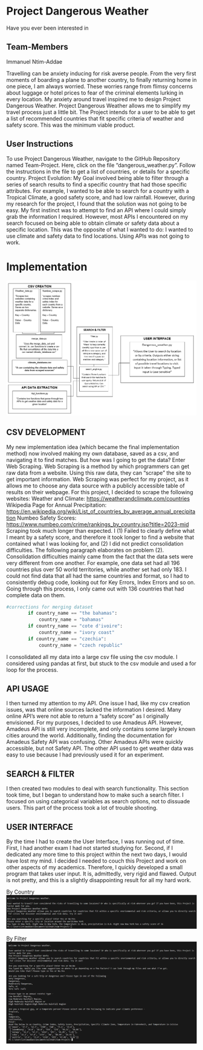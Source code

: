 # Project Dangerous Weather
Have you ever been interested in 
## Team-Members
Immanuel Ntim-Addae

Travelling can be anxiety inducing for risk averse people. From the very first moments of boarding a plane to another country, to finally returning home in one piece, I am always worried. These worries range from flimsy concerns about luggage or hotel prices to fear of the criminal elements lurking in every location. 
My anxiety around travel inspired me to design Project Dangerous Weather. Project Dangerous Weather allows me to simplify my travel process just a little bit. The Project intends for a user to be able to get a list of recommended countries that fit specific criteria of weather and safety score. This was the minimum viable product. 
## User Instructions
To use Project Dangerous Weather, navigate to the GitHub Repository named Team-Project. Here, click on the file “dangerous_weather.py”. Follow the instructions in the file to get a list of countries, or details for a specific country. 
Project Evolution:
My Goal involved being able to filter through a series of search results to find a specific country that had those specific attributes. For example, I wanted to be able to search for a country with a Tropical Climate, a good safety score, and had low rainfall. However, during my research for the project, I found that the solution was not going to be easy. 
My first instinct was to attempt to find an API where I could simply grab the information I required. However, most APIs I encountered on my search focused on being able to obtain climate or safety data about a specific location. This was the opposite of what I wanted to do: I wanted to use climate and safety data to find locations. Using APIs was not going to work.

# Implementation
![System Flow Diagram](./dangerous_weather_flow.png)

## CSV DEVELOPMENT
My new implementation idea (which became the final implementation method) now involved making my own database, saved as a csv, and navigating it to find matches. But how was I going to get the data? Enter Web Scraping.
Web Scraping is a method by which programmers can get raw data from a website. Using this raw data, they can “scrape” the site to get important information. Web Scraping was perfect for my project, as it allows me to choose any data source with a publicly accessible table of results on their webpage. For this project, I decided to scrape the following websites: 
Weather and Climate: https://weatherandclimate.com/countries 
Wikipedia Page for Annual Precipitation: https://en.wikipedia.org/wiki/List_of_countries_by_average_annual_precipitation 
Numbeo Safety Scores: https://www.numbeo.com/crime/rankings_by_country.jsp?title=2023-mid 
Scraping took much longer than expected. I (1) Failed to clearly define what I meant by a safety score, and therefore it took longer to find a website that contained what I was looking for, and (2) I did not predict consolidation difficulties. The following paragraph elaborates on problem (2).
Consolidation difficulties mainly came from the fact that the data sets were very different from one another. For example, one data set had all 196 countries plus over 50 world territories, while another set had only 183. I could not find data that all had the same countries and format, so I had to consistently debug code, looking out for Key Errors, Index Errors and so on. Going through this process, I only came out with 136 countries that had complete data on them. 
```python
#corrections for merging dataset
        if country_name == "the bahamas":
            country_name = "bahamas"
        if country_name == "cote d'ivoire":
            country_name = "ivory coast"
        if country_name == "czechia":
            country_name = "czech republic"
```

I consolidated all my data into a large csv file using the csv module. I considered using pandas at first, but stuck to the csv module and used a for loop for the process. 
## API USAGE
I then turned my attention to my API. One issue I had, like my csv creation issues, was that online sources lacked the information I desired. Many online API’s were not able to return a “safety score” as I originally envisioned. For my purposes, I decided to use Amadeus API. However, Amadeus API is still very incomplete, and only contains some largely known cities around the world. Additionally, finding the documentation for Amadeus Safety API was confusing. Other Amadeus APIs were quickly accessible, but not Safety API. The other API used to get weather data was easy to use because I had previously used it for an experiment. 
## SEARCH & FILTER
I then created two modules to deal with search functionality. This section took time, but I began to understand how to make such a search filter. I focused on using categorical variables as search options, not to dissuade users. This part of the process took a lot of trouble shooting. 
## USER INTERFACE
By the time I had to create the User Interface, I was running out of time. First, I had another exam I had not started studying for. Second, if I dedicated any more time to this project within the next two days, I would have lost my mind. I decided I needed to couch this Project and work on other aspects of my academics. Therefore, I quickly developed a small program that takes user input. It is, admittedly, very rigid and flawed. Output is not pretty, and this is a slightly disappointing result for all my hard work. 

By Country
![Search By Country Results](./dw_success_example_snippet..png)

By Filter
![Search by Filter](./dw_success_example_snippet_filter.png)

